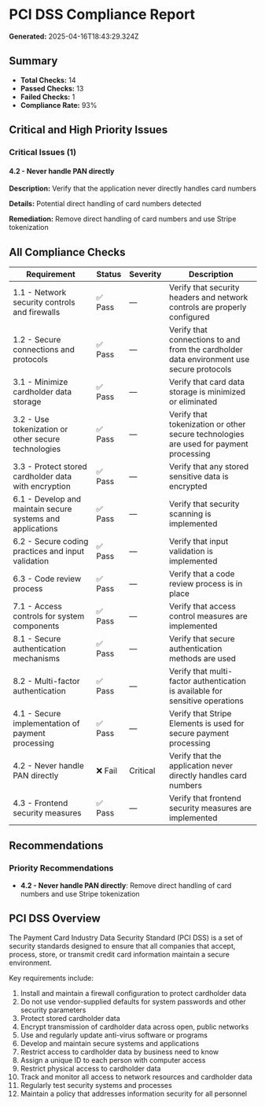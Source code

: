 # PCI DSS Compliance Report

**Generated:** 2025-04-16T18:43:29.324Z

## Summary

- **Total Checks:** 14
- **Passed Checks:** 13
- **Failed Checks:** 1
- **Compliance Rate:** 93%

## Critical and High Priority Issues

### Critical Issues (1)

#### 4.2 - Never handle PAN directly

**Description:** Verify that the application never directly handles card numbers

**Details:** Potential direct handling of card numbers detected

**Remediation:** Remove direct handling of card numbers and use Stripe tokenization

## All Compliance Checks

| Requirement | Status | Severity | Description |
|-------------|--------|----------|-------------|
| 1.1 - Network security controls and firewalls | ✅ Pass | — | Verify that security headers and network controls are properly configured |
| 1.2 - Secure connections and protocols | ✅ Pass | — | Verify that connections to and from the cardholder data environment use secure protocols |
| 3.1 - Minimize cardholder data storage | ✅ Pass | — | Verify that card data storage is minimized or eliminated |
| 3.2 - Use tokenization or other secure technologies | ✅ Pass | — | Verify that tokenization or other secure technologies are used for payment processing |
| 3.3 - Protect stored cardholder data with encryption | ✅ Pass | — | Verify that any stored sensitive data is encrypted |
| 6.1 - Develop and maintain secure systems and applications | ✅ Pass | — | Verify that security scanning is implemented |
| 6.2 - Secure coding practices and input validation | ✅ Pass | — | Verify that input validation is implemented |
| 6.3 - Code review process | ✅ Pass | — | Verify that a code review process is in place |
| 7.1 - Access controls for system components | ✅ Pass | — | Verify that access control measures are implemented |
| 8.1 - Secure authentication mechanisms | ✅ Pass | — | Verify that secure authentication methods are used |
| 8.2 - Multi-factor authentication | ✅ Pass | — | Verify that multi-factor authentication is available for sensitive operations |
| 4.1 - Secure implementation of payment processing | ✅ Pass | — | Verify that Stripe Elements is used for secure payment processing |
| 4.2 - Never handle PAN directly | ❌ Fail | Critical | Verify that the application never directly handles card numbers |
| 4.3 - Frontend security measures | ✅ Pass | — | Verify that frontend security measures are implemented |

## Recommendations

### Priority Recommendations

- **4.2 - Never handle PAN directly**: Remove direct handling of card numbers and use Stripe tokenization

## PCI DSS Overview

The Payment Card Industry Data Security Standard (PCI DSS) is a set of security standards designed to ensure that all companies that accept, process, store, or transmit credit card information maintain a secure environment.

Key requirements include:

1. Install and maintain a firewall configuration to protect cardholder data
2. Do not use vendor-supplied defaults for system passwords and other security parameters
3. Protect stored cardholder data
4. Encrypt transmission of cardholder data across open, public networks
5. Use and regularly update anti-virus software or programs
6. Develop and maintain secure systems and applications
7. Restrict access to cardholder data by business need to know
8. Assign a unique ID to each person with computer access
9. Restrict physical access to cardholder data
10. Track and monitor all access to network resources and cardholder data
11. Regularly test security systems and processes
12. Maintain a policy that addresses information security for all personnel
